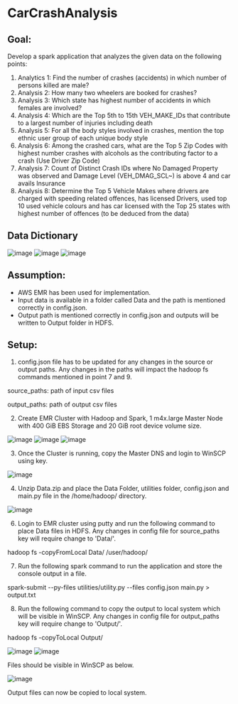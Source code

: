 # CarCrashAnalysis
## Goal: 
Develop a spark application that analyzes the given data on the following points: 
1. Analytics 1: Find the number of crashes (accidents) in which number of persons killed are male?
2. Analysis 2: How many two wheelers are booked for crashes?
3. Analysis 3: Which state has highest number of accidents in which females are involved?
4. Analysis 4: Which are the Top 5th to 15th VEH_MAKE_IDs that contribute to a largest number of injuries including death
5. Analysis 5: For all the body styles involved in crashes, mention the top ethnic user group of each unique body style
6. Analysis 6: Among the crashed cars, what are the Top 5 Zip Codes with highest number crashes with alcohols as the contributing factor to a crash (Use Driver Zip Code)
7. Analysis 7: Count of Distinct Crash IDs where No Damaged Property was observed and Damage Level (VEH_DMAG_SCL~) is above 4 and car avails Insurance
8. Analysis 8: Determine the Top 5 Vehicle Makes where drivers are charged with speeding related offences, has licensed Drivers, used top 10 used vehicle colours and has car licensed with the Top 25 states with highest number of offences (to be deduced from the data)

## Data Dictionary

![image](https://github.com/ritikamehra/CarCrashAnalysis/assets/54076372/5c22a6ab-a623-46c6-8707-737d06139f03)
![image](https://github.com/ritikamehra/CarCrashAnalysis/assets/54076372/ebd7afe7-132f-4b28-bf75-c110b149fb92)
![image](https://github.com/ritikamehra/CarCrashAnalysis/assets/54076372/c6815411-bea0-43bd-b0ef-699b62ba935a)

## Assumption:
- AWS EMR has been used for implementation.
- Input data is available in a folder called Data and the path is mentioned correctly in config.json.
- Output path is mentioned correctly in config.json and outputs will be written to Output folder in HDFS. 

## Setup:
1. config.json file has to be updated for any changes in the source or output paths. Any changes in the paths will impact the hadoop fs commands mentioned in point 7 and 9.

source_paths: path of input csv files

output_paths: path of output csv files

2. Create EMR Cluster with Hadoop and Spark, 1 m4x.large Master Node with 400 GiB EBS Storage and 20 GiB root device volume size.

![image](https://github.com/ritikamehra/CarCrashAnalysis/assets/54076372/0f9f2d08-0dec-411c-ac9b-81607159a17b)
![image](https://github.com/ritikamehra/CarCrashAnalysis/assets/54076372/8dc2044e-320c-4bd8-960d-efc74f582fec)
![image](https://github.com/ritikamehra/CarCrashAnalysis/assets/54076372/96d0b19f-6d8c-41e2-93e5-5847510d70f0)

3. Once the Cluster is running, copy the Master DNS and login to WinSCP using key.

![image](https://github.com/ritikamehra/CarCrashAnalysis/assets/54076372/f481c469-3deb-47d4-8417-d946e9850747)


4. Unzip Data.zip and place the Data Folder, utilities folder, config.json and main.py file in the /home/hadoop/ directory.

![image](https://github.com/ritikamehra/CarCrashAnalysis/assets/54076372/ca1c5b61-f7d6-40c6-88ef-92b879a1c7ed)


6. Login to EMR cluster using putty and run the following command to place Data files in HDFS. Any changes in config file for source_paths key will require change to 'Data/'.

hadoop fs -copyFromLocal Data/ /user/hadoop/

7. Run the following spark command to run the application and store the console output in a file.

spark-submit --py-files utilities/utility.py --files config.json main.py > output.txt

8. Run the following command to copy the output to local system which will be visible in WinSCP. Any changes in config file for output_paths key will require change to 'Output/'.

hadoop fs -copyToLocal Output/   

![image](https://github.com/ritikamehra/CarCrashAnalysis/assets/54076372/9af29e4d-0cb4-4507-8fa7-28ef98370c6e)
![image](https://github.com/ritikamehra/CarCrashAnalysis/assets/54076372/83027f31-0475-457a-a2b3-08b22aa35d4c)

Files should be visible in WinSCP as below.

![image](https://github.com/ritikamehra/CarCrashAnalysis/assets/54076372/bfd5f619-154b-4cc2-93ad-fd5d9e4b4dd8)


Output files can now be copied to local system.


